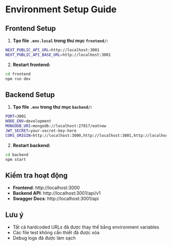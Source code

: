 # Environment Setup Guide

## Frontend Setup

1. **Tạo file `.env.local` trong thư mục `frontend/`:**
```bash
NEXT_PUBLIC_API_URL=http://localhost:3001
NEXT_PUBLIC_API_BASE_URL=http://localhost:3001
```

2. **Restart frontend:**
```bash
cd frontend
npm run dev
```

## Backend Setup

1. **Tạo file `.env` trong thư mục `backend/`:**
```bash
PORT=3001
NODE_ENV=development
MONGODB_URI=mongodb://localhost:27017/eatnow
JWT_SECRET=your-secret-key-here
CORS_ORIGIN=http://localhost:3000,http://localhost:3001,http://localhost:3002
```

2. **Restart backend:**
```bash
cd backend
npm start
```

## Kiểm tra hoạt động

- **Frontend**: http://localhost:3000
- **Backend API**: http://localhost:3001/api/v1
- **Swagger Docs**: http://localhost:3001/api

## Lưu ý

- Tất cả hardcoded URLs đã được thay thế bằng environment variables
- Các file test không cần thiết đã được xóa
- Debug logs đã được làm sạch
